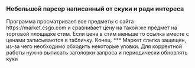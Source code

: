 <h3>Небольшой парсер написанный от скуки и ради интереса</h3>
Программа просматривает все предметы с сайта https://market.csgo.com и сравнивает цену на такой же предмет на торговой площадке стим. Если цена в стим меньше то ссылка вместе с ценами записываются в табличку. Конец.
***
Маркет слегка защищен, из-за чего необходимо обходить некоторые уловки. Для корректной работы нужно выписать заголовки запроса и периодически обновлять куки